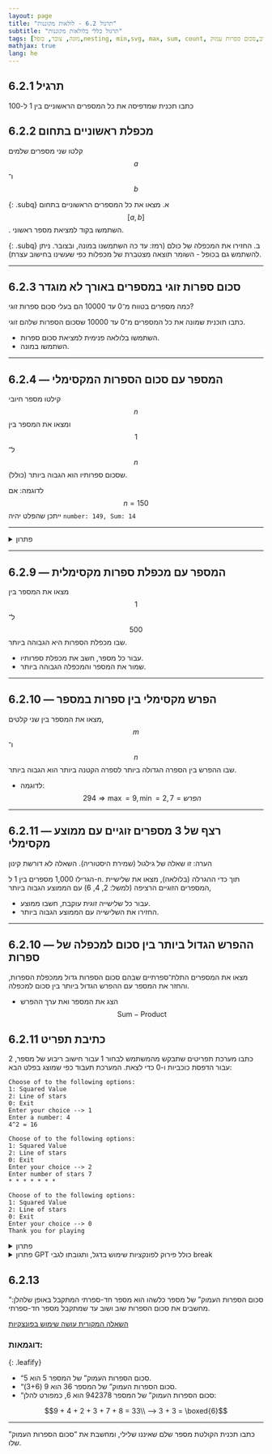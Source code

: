 ```yaml
---
layout: page 
title: "תרגול 6.2 - לולאות מקוננות"
subtitle: "תרגול כללי בלולאות מקוננות"
tags: [מונה, צובר, כופל,nesting, min,svg, max, sum, count, תרגול מעורב,סכום ספרות עמוק, leafify, קינון]
mathjax: true
lang: he
---
```


## תרגיל 6.2.1
כתבו תכנית שמדפיסה את כל המספרים הראשוניים בין 1 ל-100

## 6.2.2 מכפלת ראשוניים בתחום

קלטו שני מספרים שלמים $$a$$ ו־$$b$$  

{: .subq}
א. מצאו את כל המספרים הראשוניים בתחום $$[a, b]$$. השתמשו בקוד למציאת מספר ראשוני.

{: .subq}
ב. החזירו את המכפלה של כולם (רמז: עד כה השתמשנו במונה, ובצובר. ניתן להשתמש גם בכופל - השומר תוצאה מצטברת של מכפלות כפי שעשינו בחישוב עצרת).


---

## 6.2.3 סכום ספרות זוגי במספרים באורך לא מוגדר

כמה מספרים בטווח מ־0 עד 10000 הם בעלי סכום ספרות זוגי?

כתבו תוכנית שמונה את כל המספרים מ־0 עד 10000 שסכום הספרות שלהם זוגי.
- השתמשו בלולאה פנימית למציאת סכום ספרות.
- השתמשו במונה.


---



## 6.2.4 — המספר עם סכום הספרות המקסימלי

קילטו מספר חיובי $$n$$ ומצאו את המספר בין $$1$$ ל־$$n$$ (כולל) שסכום ספרותיו הוא הגבוה ביותר.

לדוגמה: אם $$n = 150$$ ייתכן שהפלט יהיה  `number: 149, Sum: 14`


---

<details markdown="1"><summary>פתרון</summary>

{% highlight csharp linenos %}public static void Main()
{
Console.Write("Enter a positive integer n: ");
int n = int.Parse(Console.ReadLine());
    int maxSum = -1;      // סכום הספרות המקסימלי שנמצא עד כה  
    int maxNum = 1;       // המספר בעל סכום הספרות המקסימלי  

    // סורק את כל המספרים מ-1 עד n  
    for (int i = 1; i <= n; i++)  
    {  
        int temp = i;  
        int sum = 0;  

        // פירוק ספרות בעזרת while  
        while (temp > 0)  
        {  
            sum += temp % 10;  // הוספת הספרה האחרונה לסכום  
            temp /= 10;        // קיצוץ הספרה האחרונה  
        }  

        // בדיקה והחלפה אם מוצאים סכום גדול יותר  
        if (sum > maxSum)  
        {  
            maxSum = sum;  // עדכון הסכום המקסימלי
            maxNum = i;  // שמירת האינדקס
        }  
    }  

    Console.WriteLine($"number: {maxNum}, Sum: {maxSum}");  
}  
{% endhighlight %}

</details>


---

## 6.2.9 — המספר עם מכפלת ספרות מקסימלית

מצאו את המספר בין $$1$$ ל־$$500$$ שבו מכפלת הספרות היא הגבוהה ביותר.

- עבור כל מספר, חשב את מכפלת ספרותיו.
- שמור את המספר והמכפלה הגבוהה ביותר.



---

## 6.2.10 — הפרש מקסימלי בין ספרות במספר

מצאו את המספר בין שני קלטים, $$m$$ ו־$$n$$ שבו ההפרש בין הספרה הגדולה ביותר לספרה הקטנה ביותר הוא הגבוה ביותר.

- לדוגמה: $$294 \Rightarrow \max = 9, \min = 2, הפרש = 7$$


---

## 6.2.11 — רצף של 3 מספרים זוגיים עם ממוצע מקסימלי
הערה: זו שאלה של גילגול (שמירת היסטוריה). השאלה לא דורשת קינון

הגרילו 1,000 מספרים בין 1 ל-n. תוך כדי ההגרלה (בלולאה), מצאו את שלישיית המספרים הזוגיים הרציפה (למשל: 2, 4, 6) עם הממוצע הגבוה ביותר, 

- עבור כל שלישייה זוגית עוקבת, חשבו ממוצע.
- החזירו את השלישייה עם הממוצע הגבוה ביותר.



---

## 6.2.10 — ההפרש הגדול ביותר בין סכום למכפלה של ספרות

מצאו את המספרים התלת־ספרתיים שבהם סכום הספרות גדול ממכפלת הספרות, והחזר את המספר עם ההפרש הגדול ביותר בין סכום למכפלה.

- הצג את המספר ואת ערך ההפרש $$\text{Sum} - \text{Product}$$


## 6.2.11 כתיבת תפריט

כתבו מערכת תפריטים שתבקש מהמשתמש לבחור 1 עבור חישוב ריבוע של מספר, 2 עבור הדפסת כוכביות ו-0 כדי לצאת. המערכת תעבוד כפי שמוצג בפלט הבא:

```
Choose of to the following options:
1: Squared Value
2: Line of stars
0: Exit
Enter your choice --> 1
Enter a number: 4
4^2 = 16

Choose of to the following options:
1: Squared Value
2: Line of stars
0: Exit
Enter your choice --> 2
Enter number of stars 7
* * * * * * *

Choose of to the following options:
1: Squared Value
2: Line of stars
0: Exit
Enter your choice --> 0
Thank you for playing
```

<details markdown="1"><summary>פתרון</summary>

{% highlight csharp linenos %}public static void Main()
{
    while (true)
    {
        Console.Write("\nChoose of to the following options:\n1: Squared Value\n" +
            "2: Line of stars\n" +
            "0: Exit\nEnter your choice --> ");
        int choice = int.Parse(Console.ReadLine());
        if (choice == 0)
            break; // exit loop
        else if (choice == 1)
        {
            Console.Write("Enter a number: ");
            int num1 = int.Parse(Console.ReadLine());
            Console.WriteLine($"{num1}^2 = {num1 * num1}");
        }
        else if (choice == 2)
        {
            Console.Write("Enter number of stars ");
            int num1 = int.Parse(Console.ReadLine());
            for (int i = 0; i < num1; i++)
                Console.Write("* ");

            Console.WriteLine();
        }
        else
            Console.WriteLine("Invalid");
    }
    Console.WriteLine("Thank you for playing");
}
{% endhighlight %}

</details>

<details markdown="1"><summary>פתרון GPT כולל פירוק לפונקציות שימוש בדגל, ותגובתו לגבי break</summary>

הנקודה החשובה כאן היא השימוש בפונקציות. GPT בוחר לפרק את הקוד לתתי משימות. שימו לב עד כמה הלולאה הראשית ברורה מבחינת התפקיד של כל פונקציה. לא צריך לדעת מה קורה בתוך הפונקציות השונות כדי להבין מה מטרת הקוד. היתרון בפירוק לפונקציות הוא scalability. ברגע שהקוד בתוך הלולאה הופך לארוך ומסורבל, הפרדה של קטעי קוד לתוך פונקציות נפרדות הופכת את הקוד לקריא יותר ומאפשרת להצמיח אותו יותר רחוק מבלי שנאבד את הבהירות. 
GPT מחליט לעבוד עם דגל יציאה, אך מבהיר בהמשך שרוב האנשים בלולאה פשוטה יעדיפו `while(true), break`

GPT משתמש בהוראה switch שאיני מלמד מפני שהיא לא מספיק שימושית ומעמיסה תחביר בזמן שצריך לפתח חשיבה אלגוריתמית.

GPT משתמש ב- try.Parse שאיננו מלמדים ביסודות אך מאד שימושי בהמשך בפרוייקטים. זכרו שכל מצב של כשלון בזמן שימוש ב-Parse הוא קריסה של האפליקציה / שרת.

#### שוחחתי עם ה-GPT לגבי ההחלטה להשתמש בדגל יציאה:
Using a boolean “exitRequested” flag is perfectly valid—especially if you want your loop condition to clearly reflect “keep going until someone asks to exit.” That said, it’s extremely common (and a bit more concise) to write the menu loop as an infinite loop and just break out of it when choice == 0.

In small menu loops, **most people lean on while(true) + break for brevity,** but there’s nothing “wrong” with a flag if you prefer that style. **Choose the pattern that makes your intent most obvious in the context you’re working.**


{% highlight csharp linenos %}public static void RunMenu()
{
    bool exitRequested = false;

    while (!exitRequested)
    {
        ShowMenu();
        int choice = ReadChoice();

        switch (choice)
        {
            case 1:
                CalculateSquare();
                break;
            case 2:
                PrintStars();
                break;
            case 0:
                Console.WriteLine("Thank you for playing");
                exitRequested = true;
                break;
            default:
                Console.WriteLine("Invalid choice, please try again.");
                break;
        }

        Console.WriteLine();
    }
}

private static void ShowMenu()
{
    Console.WriteLine("Choose one of the following options:");
    Console.WriteLine("1: Squared Value");
    Console.WriteLine("2: Line of stars");
    Console.WriteLine("0: Exit");
    Console.Write("Enter your choice --> ");
}

private static int ReadChoice()
{
    string input = Console.ReadLine();
    return int.TryParse(input, out int choice) ? choice : -1;
}

private static void CalculateSquare()
{
    Console.Write("Enter a number: ");
    string input = Console.ReadLine();

    if (int.TryParse(input, out int number))
    {
        int square = number * number;
        Console.WriteLine($"{number}^2 = {square}");
    }
    else
    {
        Console.WriteLine("Invalid number entered.");
    }
}

private static void PrintStars()
{
    Console.Write("Enter number of stars --> ");
    string input = Console.ReadLine();

    if (int.TryParse(input, out int count) && count > 0)
    {
        for (int i = 0; i < count; i++)
        {
            Console.Write("*");
            if (i < count - 1)
                Console.Write(" ");
        }
        Console.WriteLine();
    }
    else
    {
        Console.WriteLine("Invalid number entered.");
    }
}
{% endhighlight %}

</details>

## 6.2.13
“סכום הספרות העמוק” של מספר כלשהו הוא מספר חד-ספרתי המתקבל באופן שלהלן: מחשבים את סכום הספרות שוב ושוב עד שמתקבל מספר חד-ספרתי.

[השאלה המקורית עושה שימוש בפונצקיות](https://יסודות.שלי.com/bagruyot/2024.6.371.pdf)

### דוגמאות:

{: .leafify}
- “סכום הספרות העמוק” של המספר 5 הוא 5.
- “סכום הספרות העמוק” של המספר 36 הוא 9 (3+6).
- “סכום הספרות העמוק” של המספר 942378 הוא 6, כמפורט להלן:

$$9 + 4 + 2 + 3 + 7 + 8 = 33\\
⟶ 3 + 3 = \boxed{6}$$

---

כתבו תכנית הקולטת מספר שלם שאיננו שלילי, ומחשבת את “סכום הספרות העמוק” שלו.
